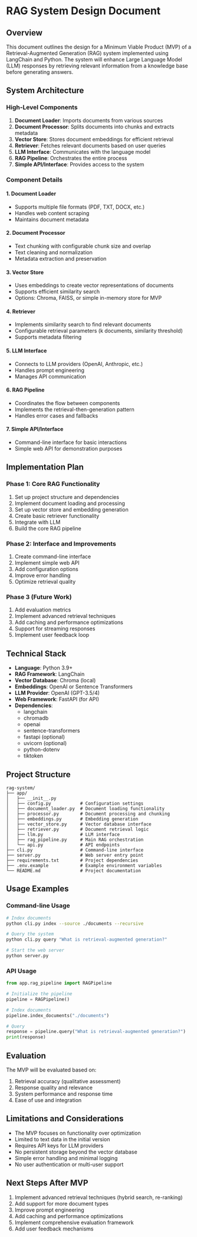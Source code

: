 # RAG System Design Document

## Overview
This document outlines the design for a Minimum Viable Product (MVP) of a Retrieval-Augmented Generation (RAG) system implemented using LangChain and Python. The system will enhance Large Language Model (LLM) responses by retrieving relevant information from a knowledge base before generating answers.

## System Architecture

### High-Level Components
1. **Document Loader**: Imports documents from various sources
2. **Document Processor**: Splits documents into chunks and extracts metadata
3. **Vector Store**: Stores document embeddings for efficient retrieval
4. **Retriever**: Fetches relevant documents based on user queries
5. **LLM Interface**: Communicates with the language model
6. **RAG Pipeline**: Orchestrates the entire process
7. **Simple API/Interface**: Provides access to the system

### Component Details

#### 1. Document Loader
- Supports multiple file formats (PDF, TXT, DOCX, etc.)
- Handles web content scraping
- Maintains document metadata

#### 2. Document Processor
- Text chunking with configurable chunk size and overlap
- Text cleaning and normalization
- Metadata extraction and preservation

#### 3. Vector Store
- Uses embeddings to create vector representations of documents
- Supports efficient similarity search
- Options: Chroma, FAISS, or simple in-memory store for MVP

#### 4. Retriever
- Implements similarity search to find relevant documents
- Configurable retrieval parameters (k documents, similarity threshold)
- Supports metadata filtering

#### 5. LLM Interface
- Connects to LLM providers (OpenAI, Anthropic, etc.)
- Handles prompt engineering
- Manages API communication

#### 6. RAG Pipeline
- Coordinates the flow between components
- Implements the retrieval-then-generation pattern
- Handles error cases and fallbacks

#### 7. Simple API/Interface
- Command-line interface for basic interactions
- Simple web API for demonstration purposes

## Implementation Plan

### Phase 1: Core RAG Functionality
1. Set up project structure and dependencies
2. Implement document loading and processing
3. Set up vector store and embedding generation
4. Create basic retriever functionality
5. Integrate with LLM
6. Build the core RAG pipeline

### Phase 2: Interface and Improvements
1. Create command-line interface
2. Implement simple web API
3. Add configuration options
4. Improve error handling
5. Optimize retrieval quality

### Phase 3 (Future Work)
1. Add evaluation metrics
2. Implement advanced retrieval techniques
3. Add caching and performance optimizations
4. Support for streaming responses
5. Implement user feedback loop

## Technical Stack
- **Language**: Python 3.9+
- **RAG Framework**: LangChain
- **Vector Database**: Chroma (local)
- **Embeddings**: OpenAI or Sentence Transformers
- **LLM Provider**: OpenAI (GPT-3.5/4)
- **Web Framework**: FastAPI (for API)
- **Dependencies**: 
  - langchain
  - chromadb
  - openai
  - sentence-transformers
  - fastapi (optional)
  - uvicorn (optional)
  - python-dotenv
  - tiktoken

## Project Structure
```
rag-system/
├── app/
│   ├── __init__.py
│   ├── config.py           # Configuration settings
│   ├── document_loader.py  # Document loading functionality
│   ├── processor.py        # Document processing and chunking
│   ├── embeddings.py       # Embedding generation
│   ├── vector_store.py     # Vector database interface
│   ├── retriever.py        # Document retrieval logic
│   ├── llm.py              # LLM interface
│   ├── rag_pipeline.py     # Main RAG orchestration
│   └── api.py              # API endpoints
├── cli.py                  # Command-line interface
├── server.py               # Web server entry point
├── requirements.txt        # Project dependencies
├── .env.example            # Example environment variables
└── README.md               # Project documentation
```

## Usage Examples

### Command-line Usage
```bash
# Index documents
python cli.py index --source ./documents --recursive

# Query the system
python cli.py query "What is retrieval-augmented generation?"

# Start the web server
python server.py
```

### API Usage
```python
from app.rag_pipeline import RAGPipeline

# Initialize the pipeline
pipeline = RAGPipeline()

# Index documents
pipeline.index_documents("./documents")

# Query
response = pipeline.query("What is retrieval-augmented generation?")
print(response)
```

## Evaluation
The MVP will be evaluated based on:
1. Retrieval accuracy (qualitative assessment)
2. Response quality and relevance
3. System performance and response time
4. Ease of use and integration

## Limitations and Considerations
- The MVP focuses on functionality over optimization
- Limited to text data in the initial version
- Requires API keys for LLM providers
- No persistent storage beyond the vector database
- Simple error handling and minimal logging
- No user authentication or multi-user support

## Next Steps After MVP
1. Implement advanced retrieval techniques (hybrid search, re-ranking)
2. Add support for more document types
3. Improve prompt engineering
4. Add caching and performance optimizations
5. Implement comprehensive evaluation framework
6. Add user feedback mechanisms
